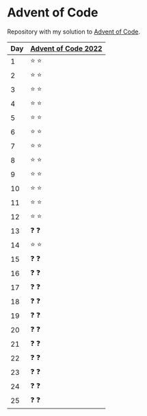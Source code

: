 # Advent of Code

Repository with my solution to [Advent of Code](https://adventofcode.com).

| Day   | [Advent of Code 2022](https://adventofcode.com/2022/) |
|-------|-------------------------------------------------------|
|  1    | :star: :star: |
|  2    | :star: :star: |
|  3    | :star: :star: |
|  4    | :star: :star: |
|  5    | :star: :star: |
|  6    | :star: :star: |
|  7    | :star: :star: |
|  8    | :star: :star: |
|  9    | :star: :star: |
|  10   | :star: :star: |
|  11   | :star: :star: |
|  12   | :star: :star: |
|  13   | :question: :question: |
|  14   | :star: :star: |
|  15   | :question: :question: |
|  16   | :question: :question: |
|  17   | :question: :question: |
|  18   | :question: :question: |
|  19   | :question: :question: |
|  20   | :question: :question: |
|  21   | :question: :question: |
|  22   | :question: :question: |
|  23   | :question: :question: |
|  24   | :question: :question: |
|  25   | :question: :question: |
